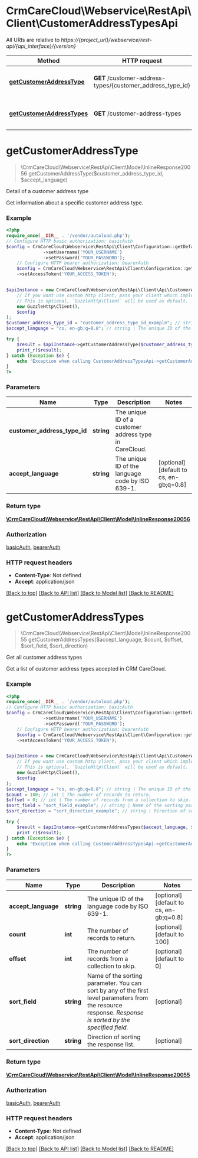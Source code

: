 # CrmCareCloud\Webservice\RestApi\Client\CustomerAddressTypesApi

All URIs are relative to *https://{project_url}/webservice/rest-api/{api_interface}/{version}*

Method | HTTP request | Description
------------- | ------------- | -------------
[**getCustomerAddressType**](CustomerAddressTypesApi.md#getcustomeraddresstype) | **GET** /customer-address-types/{customer_address_type_id} | Detail of a customer address type
[**getCustomerAddressTypes**](CustomerAddressTypesApi.md#getcustomeraddresstypes) | **GET** /customer-address-types | Get all customer address types

# **getCustomerAddressType**
> \CrmCareCloud\Webservice\RestApi\Client\Model\InlineResponse20056 getCustomerAddressType($customer_address_type_id, $accept_language)

Detail of a customer address type

Get information about a specific customer address type.

### Example
```php
<?php
require_once(__DIR__ . '/vendor/autoload.php');
// Configure HTTP basic authorization: basicAuth
$config = CrmCareCloud\Webservice\RestApi\Client\Configuration::getDefaultConfiguration()
              ->setUsername('YOUR_USERNAME')
              ->setPassword('YOUR_PASSWORD');
    // Configure HTTP bearer authorization: bearerAuth
    $config = CrmCareCloud\Webservice\RestApi\Client\Configuration::getDefaultConfiguration()
    ->setAccessToken('YOUR_ACCESS_TOKEN');


$apiInstance = new CrmCareCloud\Webservice\RestApi\Client\Api\CustomerAddressTypesApi(
    // If you want use custom http client, pass your client which implements `GuzzleHttp\ClientInterface`.
    // This is optional, `GuzzleHttp\Client` will be used as default.
    new GuzzleHttp\Client(),
    $config
);
$customer_address_type_id = "customer_address_type_id_example"; // string | The unique ID of a customer address type in CareCloud.
$accept_language = "cs, en-gb;q=0.8"; // string | The unique ID of the language code by ISO 639-1.

try {
    $result = $apiInstance->getCustomerAddressType($customer_address_type_id, $accept_language);
    print_r($result);
} catch (Exception $e) {
    echo 'Exception when calling CustomerAddressTypesApi->getCustomerAddressType: ', $e->getMessage(), PHP_EOL;
}
?>
```

### Parameters

Name | Type | Description  | Notes
------------- | ------------- | ------------- | -------------
 **customer_address_type_id** | **string**| The unique ID of a customer address type in CareCloud. |
 **accept_language** | **string**| The unique ID of the language code by ISO 639-1. | [optional] [default to cs, en-gb;q&#x3D;0.8]

### Return type

[**\CrmCareCloud\Webservice\RestApi\Client\Model\InlineResponse20056**](../Model/InlineResponse20056.md)

### Authorization

[basicAuth](../../README.md#basicAuth), [bearerAuth](../../README.md#bearerAuth)

### HTTP request headers

 - **Content-Type**: Not defined
 - **Accept**: application/json

[[Back to top]](#) [[Back to API list]](../../README.md#documentation-for-api-endpoints) [[Back to Model list]](../../README.md#documentation-for-models) [[Back to README]](../../README.md)

# **getCustomerAddressTypes**
> \CrmCareCloud\Webservice\RestApi\Client\Model\InlineResponse20055 getCustomerAddressTypes($accept_language, $count, $offset, $sort_field, $sort_direction)

Get all customer address types

Get a list of customer address types accepted in CRM CareCloud.

### Example
```php
<?php
require_once(__DIR__ . '/vendor/autoload.php');
// Configure HTTP basic authorization: basicAuth
$config = CrmCareCloud\Webservice\RestApi\Client\Configuration::getDefaultConfiguration()
              ->setUsername('YOUR_USERNAME')
              ->setPassword('YOUR_PASSWORD');
    // Configure HTTP bearer authorization: bearerAuth
    $config = CrmCareCloud\Webservice\RestApi\Client\Configuration::getDefaultConfiguration()
    ->setAccessToken('YOUR_ACCESS_TOKEN');


$apiInstance = new CrmCareCloud\Webservice\RestApi\Client\Api\CustomerAddressTypesApi(
    // If you want use custom http client, pass your client which implements `GuzzleHttp\ClientInterface`.
    // This is optional, `GuzzleHttp\Client` will be used as default.
    new GuzzleHttp\Client(),
    $config
);
$accept_language = "cs, en-gb;q=0.8"; // string | The unique ID of the language code by ISO 639-1.
$count = 100; // int | The number of records to return.
$offset = 0; // int | The number of records from a collection to skip.
$sort_field = "sort_field_example"; // string | Name of the sorting parameter. You can sort by any of the first level parameters from the resource response. *Response is sorted by the specified field.*
$sort_direction = "sort_direction_example"; // string | Direction of sorting the response list.

try {
    $result = $apiInstance->getCustomerAddressTypes($accept_language, $count, $offset, $sort_field, $sort_direction);
    print_r($result);
} catch (Exception $e) {
    echo 'Exception when calling CustomerAddressTypesApi->getCustomerAddressTypes: ', $e->getMessage(), PHP_EOL;
}
?>
```

### Parameters

Name | Type | Description  | Notes
------------- | ------------- | ------------- | -------------
 **accept_language** | **string**| The unique ID of the language code by ISO 639-1. | [optional] [default to cs, en-gb;q&#x3D;0.8]
 **count** | **int**| The number of records to return. | [optional] [default to 100]
 **offset** | **int**| The number of records from a collection to skip. | [optional] [default to 0]
 **sort_field** | **string**| Name of the sorting parameter. You can sort by any of the first level parameters from the resource response. *Response is sorted by the specified field.* | [optional]
 **sort_direction** | **string**| Direction of sorting the response list. | [optional]

### Return type

[**\CrmCareCloud\Webservice\RestApi\Client\Model\InlineResponse20055**](../Model/InlineResponse20055.md)

### Authorization

[basicAuth](../../README.md#basicAuth), [bearerAuth](../../README.md#bearerAuth)

### HTTP request headers

 - **Content-Type**: Not defined
 - **Accept**: application/json

[[Back to top]](#) [[Back to API list]](../../README.md#documentation-for-api-endpoints) [[Back to Model list]](../../README.md#documentation-for-models) [[Back to README]](../../README.md)

